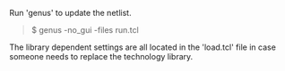 

Run 'genus' to update the netlist.

 > $ genus -no_gui -files run.tcl

The library dependent settings are all located in the 'load.tcl' file 
in case someone needs to replace the technology library.
